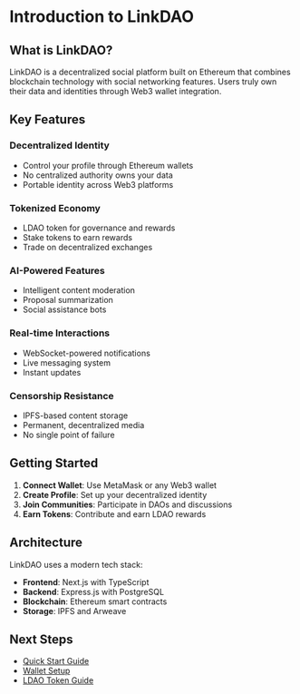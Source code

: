# Introduction to LinkDAO

## What is LinkDAO?

LinkDAO is a decentralized social platform built on Ethereum that combines blockchain technology with social networking features. Users truly own their data and identities through Web3 wallet integration.

## Key Features

### Decentralized Identity
- Control your profile through Ethereum wallets
- No centralized authority owns your data
- Portable identity across Web3 platforms

### Tokenized Economy
- LDAO token for governance and rewards
- Stake tokens to earn rewards
- Trade on decentralized exchanges

### AI-Powered Features
- Intelligent content moderation
- Proposal summarization
- Social assistance bots

### Real-time Interactions
- WebSocket-powered notifications
- Live messaging system
- Instant updates

### Censorship Resistance
- IPFS-based content storage
- Permanent, decentralized media
- No single point of failure

## Getting Started

1. **Connect Wallet**: Use MetaMask or any Web3 wallet
2. **Create Profile**: Set up your decentralized identity
3. **Join Communities**: Participate in DAOs and discussions
4. **Earn Tokens**: Contribute and earn LDAO rewards

## Architecture

LinkDAO uses a modern tech stack:
- **Frontend**: Next.js with TypeScript
- **Backend**: Express.js with PostgreSQL
- **Blockchain**: Ethereum smart contracts
- **Storage**: IPFS and Arweave

## Next Steps

- [Quick Start Guide](quick-start.md)
- [Wallet Setup](wallet-setup.md)
- [LDAO Token Guide](ldao-token-guide.md)
